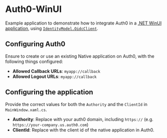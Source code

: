# Auth0-WinUI
Example application to demonstrate how to integrate Auth0 in a [.NET WinUI application](https://learn.microsoft.com/en-us/windows/apps/winui/winui3/create-your-first-winui3-app), using [`IdentityModel.OidcClient`](https://www.nuget.org/packages/IdentityModel.OidcClient).

## Configuring Auth0

Ensure to create or use an existing Native application on Auth0, with the following things configured:

- **Allowed Callback URLs**: `myapp://callback`
- **Allowed Logout URLs**: `myapp://callback`

## Configuring the application

Provide the correct values for both the `Authority` and the `ClientId` in `MainWindow.xaml.cs`.

- **Authority**: Replace with your auth0 domain, including `https://` (e.g. `https://your-company.us.auth0.com`)
- **ClientId**: Replace with the client id of the native application in Auth0.